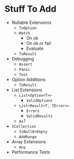 # Stuff To Add
- Nullable Extensions
  - `ToOption`
  - `Match`
    - On ok
    - On ok or fail
    - Evaluate 
  - `ToResult`
- Debugging
  - `Assert`
  - `Panic`
  - `Test`
- Option Additions
  - `ToResult`
- List Extensions 
  - `List<Option<T>>`
    - `ValidOptions`
  - `List<Result<T, TError>>`
    - `Errors`
    - `ValidResults`
  - `As`?
- `ICollection`
  - `IsNullOrEmpty`
  - `AddRange`
- Array Extensions 
  - `Any`
- Performance Tests
